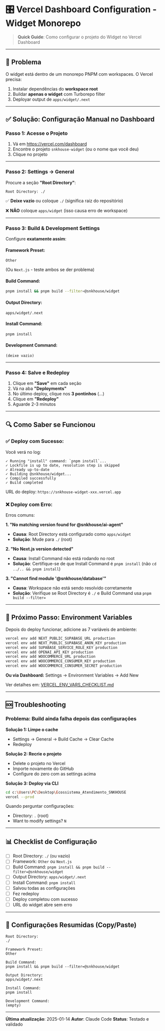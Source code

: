 # 🎛️ Vercel Dashboard Configuration - Widget Monorepo

> **Quick Guide**: Como configurar o projeto do Widget no Vercel Dashboard

---

## 🎯 Problema

O widget está dentro de um monorepo PNPM com workspaces. O Vercel precisa:
1. Instalar dependências do **workspace root**
2. Buildar **apenas o widget** com Turborepo filter
3. Deployar output de `apps/widget/.next`

---

## ✅ Solução: Configuração Manual no Dashboard

### **Passo 1: Acesse o Projeto**

1. Vá em https://vercel.com/dashboard
2. Encontre o projeto `snkhouse-widget` (ou o nome que você deu)
3. Clique no projeto

---

### **Passo 2: Settings → General**

Procure a seção **"Root Directory"**:

```
Root Directory: ./
```

✅ **Deixe vazio** ou coloque `./` (significa raiz do repositório)

❌ **NÃO** coloque `apps/widget` (isso causa erro de workspace)

---

### **Passo 3: Build & Development Settings**

Configure **exatamente assim**:

#### **Framework Preset:**
```
Other
```
(Ou `Next.js` - teste ambos se der problema)

#### **Build Command:**
```bash
pnpm install && pnpm build --filter=@snkhouse/widget
```

#### **Output Directory:**
```
apps/widget/.next
```

#### **Install Command:**
```bash
pnpm install
```

#### **Development Command:**
```
(deixe vazio)
```

---

### **Passo 4: Salve e Redeploy**

1. Clique em **"Save"** em cada seção
2. Vá na aba **"Deployments"**
3. No último deploy, clique nos **3 pontinhos** (...)
4. Clique em **"Redeploy"**
5. Aguarde 2-3 minutos

---

## 🔍 Como Saber se Funcionou

### **✅ Deploy com Sucesso:**

Você verá no log:

```
✓ Running "install" command: `pnpm install`...
✓ Lockfile is up to date, resolution step is skipped
✓ Already up-to-date
✓ Building @snkhouse/widget...
✓ Compiled successfully
✓ Build completed
```

URL do deploy: `https://snkhouse-widget-xxx.vercel.app`

### **❌ Deploy com Erro:**

Erros comuns:

**1. "No matching version found for @snkhouse/ai-agent"**
- **Causa**: Root Directory está configurado como `apps/widget`
- **Solução**: Mude para `./` (root)

**2. "No Next.js version detected"**
- **Causa**: Install Command não está rodando no root
- **Solução**: Certifique-se de que Install Command é `pnpm install` (não `cd ../.. && pnpm install`)

**3. "Cannot find module '@snkhouse/database'"**
- **Causa**: Workspace não está sendo resolvido corretamente
- **Solução**: Verifique se Root Directory é `./` e Build Command usa `pnpm build --filter=`

---

## 🔐 Próximo Passo: Environment Variables

Depois do deploy funcionar, adicione as 7 variáveis de ambiente:

```bash
vercel env add NEXT_PUBLIC_SUPABASE_URL production
vercel env add NEXT_PUBLIC_SUPABASE_ANON_KEY production
vercel env add SUPABASE_SERVICE_ROLE_KEY production
vercel env add OPENAI_API_KEY production
vercel env add WOOCOMMERCE_URL production
vercel env add WOOCOMMERCE_CONSUMER_KEY production
vercel env add WOOCOMMERCE_CONSUMER_SECRET production
```

**Ou via Dashboard:**
Settings → Environment Variables → Add New

Ver detalhes em: [VERCEL_ENV_VARS_CHECKLIST.md](VERCEL_ENV_VARS_CHECKLIST.md)

---

## 🆘 Troubleshooting

### **Problema: Build ainda falha depois das configurações**

**Solução 1: Limpe o cache**
- Settings → General → Build Cache → Clear Cache
- Redeploy

**Solução 2: Recrie o projeto**
- Delete o projeto no Vercel
- Importe novamente do GitHub
- Configure do zero com as settings acima

**Solução 3: Deploy via CLI**
```bash
cd c:\Users\PC\Desktop\Ecossistema_Atendimento_SNKHOUSE
vercel --prod
```

Quando perguntar configurações:
- Directory: `.` (root)
- Want to modify settings? `N`

---

## 📊 Checklist de Configuração

- [ ] Root Directory: `./` (ou vazio)
- [ ] Framework: `Other` ou `Next.js`
- [ ] Build Command: `pnpm install && pnpm build --filter=@snkhouse/widget`
- [ ] Output Directory: `apps/widget/.next`
- [ ] Install Command: `pnpm install`
- [ ] Salvou todas as configurações
- [ ] Fez redeploy
- [ ] Deploy completou com sucesso
- [ ] URL do widget abre sem erro

---

## 🎯 Configurações Resumidas (Copy/Paste)

```
Root Directory:
./

Framework Preset:
Other

Build Command:
pnpm install && pnpm build --filter=@snkhouse/widget

Output Directory:
apps/widget/.next

Install Command:
pnpm install

Development Command:
(empty)
```

---

**Última atualização**: 2025-01-14
**Autor**: Claude Code
**Status**: Testado e validado
